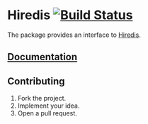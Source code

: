 # Hiredis [![Build Status][status-img]][status-url]

The package provides an interface to [Hiredis][1].

## [Documentation][doc]

## Contributing

1. Fork the project.
2. Implement your idea.
3. Open a pull request.

[1]: https://github.com/redis/hiredis

[status-img]: https://travis-ci.org/stainless-steel/hiredis.svg?branch=master
[status-url]: https://travis-ci.org/stainless-steel/hiredis
[doc]: https://stainless-steel.github.io/hiredis
